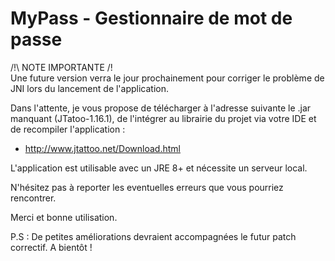 # MyPass - Gestionnaire de mot de passe

/!\ NOTE IMPORTANTE /!\
Une future version verra le jour prochainement pour corriger le problème de JNI lors du lancement de l'application.

Dans l'attente, je vous propose de télécharger à l'adresse suivante le .jar manquant (JTatoo-1.16.1), de l'intégrer au librairie du projet via votre IDE et de recompiler l'application :

- http://www.jtattoo.net/Download.html

L'application est utilisable avec un JRE 8+ et nécessite un serveur local.

N'hésitez pas à reporter les eventuelles erreurs que vous pourriez rencontrer.

Merci et bonne utilisation.

P.S : De petites améliorations devraient accompagnées le futur patch correctif.
A bientôt !
